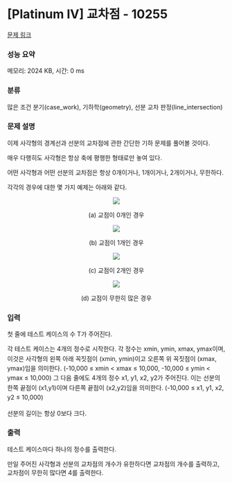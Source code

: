 # [Platinum IV] 교차점 - 10255 

[문제 링크](https://www.acmicpc.net/problem/10255) 

### 성능 요약

메모리: 2024 KB, 시간: 0 ms

### 분류

많은 조건 분기(case_work), 기하학(geometry), 선분 교차 판정(line_intersection)

### 문제 설명

<p>이제 사각형의 경계선과 선분의 교차점에 관한 간단한 기하 문제를 풀어볼 것이다.</p>

<p>매우 다행히도 사각형은 항상 축에 평행한 형태로만 놓여 있다.</p>

<p>어떤 사각형과 어떤 선분의 교차점은 항상 0개이거나, 1개이거나, 2개이거나, 무한하다.</p>

<p>각각의 경우에 대한 몇 가지 예제는 아래와 같다.</p>

<p style="text-align: center;"><img src="https://www.acmicpc.net/upload/images2/inter1.png"></p>

<p style="text-align: center;">(a) 교점이 0개인 경우</p>

<p style="text-align: center;"><img src="https://www.acmicpc.net/upload/images2/inter2.png"></p>

<p style="text-align: center;">(b) 교점이 1개인 경우</p>

<p style="text-align: center;"><img src="https://www.acmicpc.net/upload/images2/inter3.png"></p>

<p style="text-align: center;">(c) 교점이 2개인 경우</p>

<p style="text-align: center;"><img src="https://www.acmicpc.net/upload/images2/inter4.png"></p>

<p style="text-align: center;">(d) 교점이 무한히 많은 경우</p>

### 입력 

 <p>첫 줄에 테스트 케이스의 수 T가 주어진다.</p>

<p>각 테스트 케이스는 4개의 정수로 시작한다. <span style="line-height:1.6em">각 정수는 xmin, ymin, xmax, ymax이며, 이것은 사각형의 왼쪽 아래 꼭짓점이 (xmin, ymin)이고 오른쪽 위 꼭짓점이 (xmax, ymax)임을 의미한다. </span><span style="line-height:1.6em">(-10,000 ≤ xmin < xmax ≤ 10,000,</span><span style="line-height:1.6em"> -10,000 ≤ ymin < ymax ≤ 10,000</span><span style="line-height:1.6em">) </span><span style="line-height:1.6em">그 다음 줄에도 4개의 정수 x1, y1, x2, y2가 주어진다. </span><span style="line-height:1.6em">이는 선분의 한쪽 끝점이 (x1,y1)이며 다른쪽 끝점이 (x2,y2)임을 의미한다. </span><span style="line-height:1.6em">(-10,000 ≤ x1, y1, x2, y2 ≤ 10,000)</span></p>

<p>선분의 길이는 항상 0보다 크다.</p>

### 출력 

 <p>테스트 케이스마다 하나의 정수를 출력한다.</p>

<p>만일 주어진 사각형과 선분의 교차점의 개수가 유한하다면 교차점의 개수를 출력하고, 교차점이 무한히 많다면 4를 출력한다.</p>

